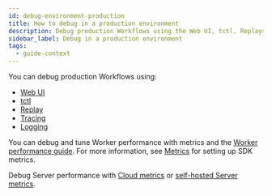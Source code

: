 ```yaml
---
id: debug-environment-production
title: How to debug in a production environment
description: Debug production Workflows using the Web UI, tctl, Replays, Tracing, or Logging.
sidebar_label: Debug in a production environment
tags:
  - guide-context
---
```


You can debug production Workflows using:

- [Web UI](/web-ui)
- [tctl](/tctl-v1)
- [Replay](/dev-guide/go/testing#replay)
- [Tracing](/go/tracing)
- [Logging](/go/logging)

You can debug and tune Worker performance with metrics and the [Worker performance guide](/dev-guide/worker-performance).
For more information, see [Metrics](/go/metrics) for setting up SDK metrics.

Debug Server performance with [Cloud metrics](/cloud/how-to-monitor-temporal-cloud-metrics) or [self-hosted Server metrics](/kb/legacy-oss-prod-deploy#scaling-and-metrics).
